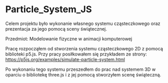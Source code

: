 # Particle_System_JS
Celem projektu było wykonanie własnego systemu cząsteczkowego oraz prezentacja za jego pomocą sceny świątecznej.

Przedmiot: Modelowanie fizyczne w animacji komputerowej

Pracę rozpocząłem od stworzenia systemu cząsteczkowego 2D z pomocą biblioteki p5.js.
Przy pracy posiłkowałem się przykładem ze strony:
https://p5js.org/examples/simulate-particle-system.html

Po wykonaniu tego systemu przeszedłem do prac nad systemem 3D w oparciu o bibliotekę three.js i z jej pomocą stworzyłem scenę świąteczną.

